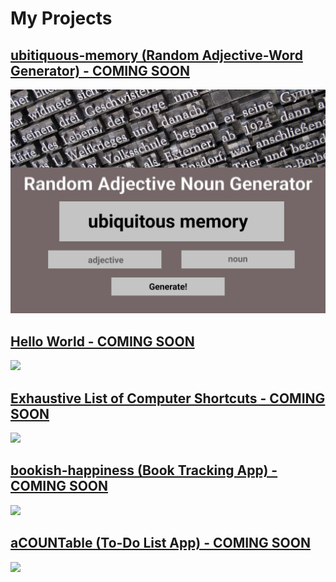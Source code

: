   <div>
    <h1 class="projects-title">My Projects</h1>
  </div>
  <div>
      <h2><a href="https://thekeylesscoder.github.io/ubitiquous-memory/">ubitiquous-memory (Random Adjective-Word Generator) - COMING SOON</a></h2>
      <img src="img/ubiqutious-memory.png">
  </div>
  <div>
      <h2><a href="https://thekeylesscoder.github.io/hello-world/">Hello World - COMING SOON</a></h2>
      <img src="https://cdn.pixabay.com/photo/2020/03/26/10/58/norway-4970080_1280.jpg">
    </div>
  <div>
      <h2><a href="https://thekeylesscoder.github.io/exhaustive-computer-shortcuts/">Exhaustive List of Computer Shortcuts - COMING SOON</a></h2>
      <img src="https://cdn.pixabay.com/photo/2020/03/26/10/58/norway-4970080_1280.jpg">
  </div>
  <div>
      <h2><a href="https://thekeylesscoder.github.io/bookish-happiness/">bookish-happiness (Book Tracking App) - COMING SOON</a></h2>
      <img src="https://cdn.pixabay.com/photo/2020/03/26/10/58/norway-4970080_1280.jpg">
  </div>
  <div>
      <h2><a href="https://thekeylesscoder.github.io/aCOUNTable-app/">aCOUNTable (To-Do List App) - COMING SOON</a></h2>
      <img src="https://cdn.pixabay.com/photo/2020/03/26/10/58/norway-4970080_1280.jpg">
  </div>
